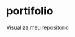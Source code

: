 # portifolio


<a href="https://xgabiez.github.io/portifoliogit.github.io/">Visualiza meu repositorio</a>
